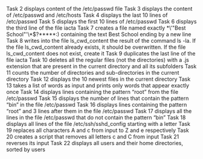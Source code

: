 Task 2 displays content of the /etc/passwd file
Task 3 displays the content of /etc/passwd and /etc/hosts
Task 4 displays the last 10 lines of /etc/passwd
Task 5 displays the first 10 lines of /etc/passwd
Task 6 displays the third line of the file iacta
Task 7 creates a file named exactly \*\\'"Best School"\'\\*$\?\*\*\*\*\*:) containing the text Best School ending by a new line
Task 8 writes into the file ls_cwd_content the result of the command ls -la. If the file ls_cwd_content already exists, it should be overwritten. If the file ls_cwd_content does not exist, create it
Task 9 duplicates the last line of the file iacta
Task 10 deletes all the regular files (not the directories) with a .js extension that are present in the current directory and all its subfolders
Task 11 counts the number of directories and sub-directories in the current directory
Task 12 displays the 10 newest files in the current directory
Task 13 takes a list of words as input and prints only words that appear exactly once
Task 14 displays lines containing the pattern “root” from the file /etc/passwd
Task 15 displays the number of lines that contain the pattern “bin” in the file /etc/passwd
Task 16 displays lines containing the pattern “root” and 3 lines after them in the file /etc/passwd
Task 17 displays all the lines in the file /etc/passwd that do not contain the pattern “bin”
Task 18 displays all lines of the file /etc/ssh/sshd_config starting with a letter
Task 19 replaces all characters A and c from input to Z and e respectively
Task 20 creates a script that removes all letters c and C from input
Task 21 reverses its input
Task 22 displays all users and their home directories, sorted by users
